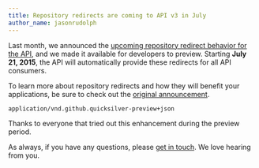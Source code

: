 ```yaml
---
title: Repository redirects are coming to API v3 in July
author_name: jasonrudolph
---
```


Last month, we announced the [upcoming repository redirect behavior for the API][original announcement], and we made it available for developers to preview. Starting **July 21, 2015**, the API will automatically provide these redirects for all API consumers.

To learn more about repository redirects and how they will benefit your applications, be sure to check out the [original announcement][].


    application/vnd.github.quicksilver-preview+json

Thanks to everyone that tried out this enhancement during the preview period.

As always, if you have any questions, please [get in touch][contact]. We love hearing from you.

[media type]: /v3/media/
[original announcement]: /changes/2015-04-17-preview-repository-redirects/
[contact]: https://github.com/contact?form%5Bsubject%5D=API+Repository+Redirects

